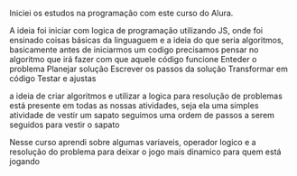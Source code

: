 Iniciei os estudos na programação com este curso do Alura.

A ideia foi iniciar com logica de programação utilizando JS, onde foi ensinado coisas básicas da linguaguem e a ideia do que seria algoritmos, basicamente antes de iniciarmos um codigo
precisamos pensar no algoritmo que irá fazer com que aquele código funcione
Enteder o problema
 Planejar solução
Escrever os passos da solução
 Transformar em código
 Testar e ajustas

 a ideia de criar algoritmos e utilizar a logica para resolução de problemas está presente em todas as nossas atividades, seja ela uma simples atividade de vestir um sapato
 seguimos uma ordem de passos a serem seguidos para vestir o sapato

 Nesse curso aprendi sobre algumas variaveis, operador logico e a resolução do problema para deixar o jogo mais dinamico para quem está jogando

 
